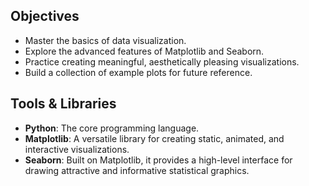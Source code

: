 ## Objectives

- Master the basics of data visualization.
- Explore the advanced features of Matplotlib and Seaborn.
- Practice creating meaningful, aesthetically pleasing visualizations.
- Build a collection of example plots for future reference.

## Tools & Libraries

- **Python**: The core programming language.
- **Matplotlib**: A versatile library for creating static, animated, and interactive visualizations.
- **Seaborn**: Built on Matplotlib, it provides a high-level interface for drawing attractive and informative statistical graphics.
